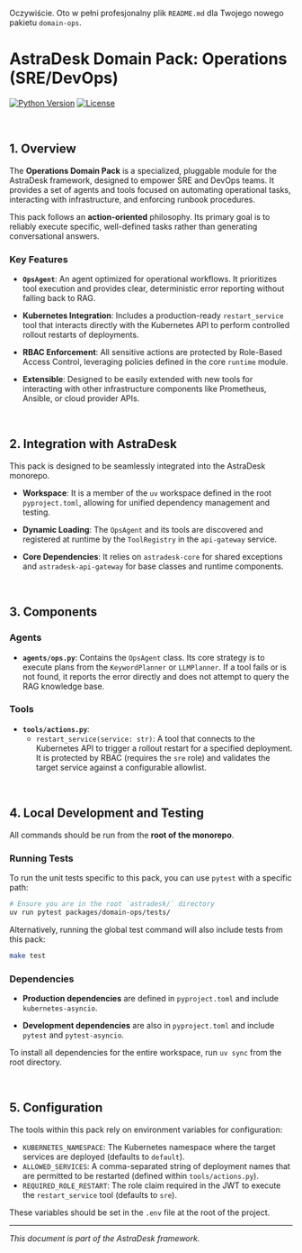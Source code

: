 Oczywiście. Oto w pełni profesjonalny plik `README.md` dla Twojego nowego pakietu `domain-ops`.
# AstraDesk Domain Pack: Operations (SRE/DevOps)

[![Python Version](https://img.shields.io/badge/Python-3.11+-blue.svg)](https://www.python.org/)
[![License](https://img.shields.io/badge/License-Apache%202.0-yellow.svg)](../../LICENSE)

<br>

## 1. Overview

The **Operations Domain Pack** is a specialized, pluggable module for the AstraDesk framework, designed to empower SRE and DevOps teams. It provides a set of agents and tools focused on automating operational tasks, interacting with infrastructure, and enforcing runbook procedures.

This pack follows an **action-oriented** philosophy. Its primary goal is to reliably execute specific, well-defined tasks rather than generating conversational answers.

### Key Features

- **`OpsAgent`**: An agent optimized for operational workflows. It prioritizes tool execution and provides clear, deterministic error reporting without falling back to RAG.

- **Kubernetes Integration**: Includes a production-ready `restart_service` tool that interacts directly with the Kubernetes API to perform controlled rollout restarts of deployments.

- **RBAC Enforcement**: All sensitive actions are protected by Role-Based Access Control, leveraging policies defined in the core `runtime` module.

- **Extensible**: Designed to be easily extended with new tools for interacting with other infrastructure components like Prometheus, Ansible, or cloud provider APIs.

<br>

## 2. Integration with AstraDesk

This pack is designed to be seamlessly integrated into the AstraDesk monorepo.

- **Workspace**: It is a member of the `uv` workspace defined in the root `pyproject.toml`, allowing for unified dependency management and testing.

- **Dynamic Loading**: The `OpsAgent` and its tools are discovered and registered at runtime by the `ToolRegistry` in the `api-gateway` service.

- **Core Dependencies**: It relies on `astradesk-core` for shared exceptions and `astradesk-api-gateway` for base classes and runtime components.

<br>

## 3. Components

### Agents

- **`agents/ops.py`**: Contains the `OpsAgent` class. Its core strategy is to execute plans from the `KeywordPlanner` or `LLMPlanner`. If a tool fails or is not found, it reports the error directly and does not attempt to query the RAG knowledge base.

### Tools

- **`tools/actions.py`**:
  - `restart_service(service: str)`: A tool that connects to the Kubernetes API to trigger a rollout restart for a specified deployment. It is protected by RBAC (requires the `sre` role) and validates the target service against a configurable allowlist.

<br>

## 4. Local Development and Testing

All commands should be run from the **root of the monorepo**.

### Running Tests

To run the unit tests specific to this pack, you can use `pytest` with a specific path:

```bash
# Ensure you are in the root `astradesk/` directory
uv run pytest packages/domain-ops/tests/
```

Alternatively, running the global test command will also include tests from this pack:

```bash
make test
```

### Dependencies

- **Production dependencies** are defined in `pyproject.toml` and include `kubernetes-asyncio`.

- **Development dependencies** are also in `pyproject.toml` and include `pytest` and `pytest-asyncio`.

To install all dependencies for the entire workspace, run `uv sync` from the root directory.

<br>

## 5. Configuration

The tools within this pack rely on environment variables for configuration:

- `KUBERNETES_NAMESPACE`: The Kubernetes namespace where the target services are deployed (defaults to `default`).
- `ALLOWED_SERVICES`: A comma-separated string of deployment names that are permitted to be restarted (defined within `tools/actions.py`).
- `REQUIRED_ROLE_RESTART`: The role claim required in the JWT to execute the `restart_service` tool (defaults to `sre`).

These variables should be set in the `.env` file at the root of the project.

---

_This document is part of the AstraDesk framework._
